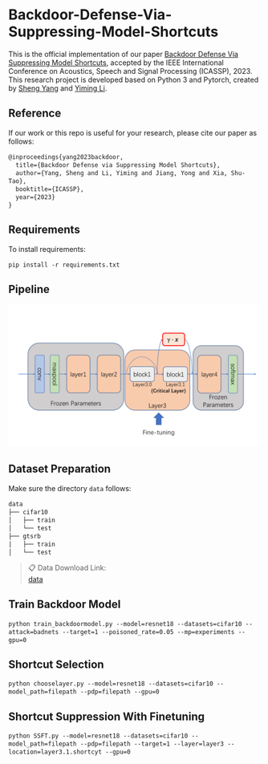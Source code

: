# Backdoor-Defense-Via-Suppressing-Model-Shortcuts

This is the official implementation of our paper [Backdoor Defense Via Suppressing Model Shortcuts](https://www.researchgate.net/publication/365299231_Backdoor_Defense_via_Suppressing_Model_Shortcuts), accepted by the IEEE International Conference on Acoustics, Speech and Signal Processing (ICASSP), 2023. This research project is developed based on Python 3 and Pytorch, created by [Sheng Yang](https://scholar.google.com/citations?view_op=list_works&hl=zh-CN&hl=zh-CN&user=HZdisxYAAAAJ) and [Yiming Li](http://liyiming.tech/).

## Reference

If our work or this repo is useful for your research, please cite our paper as follows:

```
@inproceedings{yang2023backdoor,
  title={Backdoor Defense via Suppressing Model Shortcuts},
  author={Yang, Sheng and Li, Yiming and Jiang, Yong and Xia, Shu-Tao},
  booktitle={ICASSP},
  year={2023}
}
```

## Requirements

To install requirements:

```setup
pip install -r requirements.txt
```

## Pipeline

![](./pipeline.png)

## Dataset Preparation

Make sure the directory `data` follows:

```File
data
├── cifar10  
│   ├── train
│   └── test
├── gtsrb
|   ├── train
│   └── test
```

> 📋 Data Download Link:  
> [data](https://drive.google.com/drive/folders/1tPppCn2VQ89Jy_LT-1CMbV2xPgV6O5p1?usp=sharing)

## Train Backdoor Model

```
python train_backdoormodel.py --model=resnet18 --datasets=cifar10 --attack=badnets --target=1 --poisoned_rate=0.05 --mp=experiments --gpu=0
```

## Shortcut Selection

```
python chooselayer.py --model=resnet18 --datasets=cifar10 --model_path=filepath --pdp=filepath --gpu=0
```

## Shortcut Suppression With Finetuning

```
python SSFT.py --model=resnet18 --datasets=cifar10 --model_path=filepath --pdp=filepath --target=1 --layer=layer3 --location=layer3.1.shortcyt --gpu=0 
```
